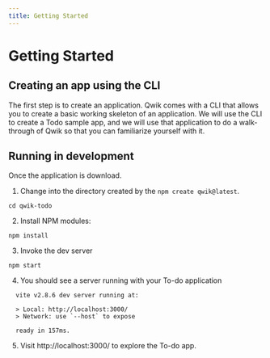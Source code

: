 ```yaml
---
title: Getting Started
---
```


# Getting Started

## Creating an app using the CLI

The first step is to create an application. Qwik comes with a CLI that allows you to create a basic working skeleton of an application. We will use the CLI to create a Todo sample app, and we will use that application to do a walk-through of Qwik so that you can familiarize yourself with it.

## Running in development

Once the application is download.

1. Change into the directory created by the `npm create qwik@latest`.

```shell
cd qwik-todo
```

2. Install NPM modules:

```shell
npm install
```

3. Invoke the dev server

```shell
npm start
```

4. You should see a server running with your To-do application

```shell
  vite v2.8.6 dev server running at:

  > Local: http://localhost:3000/
  > Network: use `--host` to expose

  ready in 157ms.
```

5. Visit http://localhost:3000/ to explore the To-do app.

